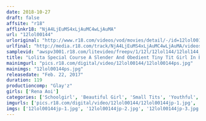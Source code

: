 ```yaml
---
date: 2018-10-27
draft: false
affsite: "r18"
afflinkr18: "NjA4LjEuMS4xLjAuMC4wLjAuMA"
url: "12lol00144"
urloriginal: "http://www.r18.com/videos/vod/movies/detail/-/id=12lol00144"
urlfinal: "http://media.r18.com/track/NjA4LjEuMS4xLjAuMC4wLjAuMA/videos/vod/movies/detail/-/id=12lol00144"
samplevid: "awspv3001.r18.com/litevideo/freepv/1/12l/12lol144/12lol144_dmb_w.mp4"
title: "Lolita Special Course A Slender And Obedient Tiny Tit Girl In Black Hair Pontails Lena Aoi"
mainimgurl: "pics.r18.com/digital/video/12lol00144/12lol00144ps.jpg"
mainimgs: "12lol00144ps.jpg"
releasedate: "Feb. 22, 2017"
duration: 119
productioncomp: "Glay'z"
girls: ['Rena Aoi']
categories: ['Schoolgirl', 'Beautiful Girl', 'Small Tits', 'Youthful', 'Reluctant', 'Featured Actress', 'Creampie', 'Deep Throat', 'Hi-Def', 'Actress Best Compilation']
imgurls: ['pics.r18.com/digital/video/12lol00144/12lol00144jp-1.jpg', 'pics.r18.com/digital/video/12lol00144/12lol00144jp-2.jpg', 'pics.r18.com/digital/video/12lol00144/12lol00144jp-3.jpg', 'pics.r18.com/digital/video/12lol00144/12lol00144jp-4.jpg', 'pics.r18.com/digital/video/12lol00144/12lol00144jp-5.jpg', 'pics.r18.com/digital/video/12lol00144/12lol00144jp-6.jpg', 'pics.r18.com/digital/video/12lol00144/12lol00144jp-7.jpg', 'pics.r18.com/digital/video/12lol00144/12lol00144jp-8.jpg', 'pics.r18.com/digital/video/12lol00144/12lol00144jp-9.jpg', 'pics.r18.com/digital/video/12lol00144/12lol00144jp-10.jpg', 'pics.r18.com/digital/video/12lol00144/12lol00144jp-11.jpg', 'pics.r18.com/digital/video/12lol00144/12lol00144jp-12.jpg', 'pics.r18.com/digital/video/12lol00144/12lol00144jp-13.jpg', 'pics.r18.com/digital/video/12lol00144/12lol00144jp-14.jpg', 'pics.r18.com/digital/video/12lol00144/12lol00144jp-15.jpg', 'pics.r18.com/digital/video/12lol00144/12lol00144jp-16.jpg', 'pics.r18.com/digital/video/12lol00144/12lol00144jp-17.jpg', 'pics.r18.com/digital/video/12lol00144/12lol00144jp-18.jpg', 'pics.r18.com/digital/video/12lol00144/12lol00144jp-19.jpg', 'pics.r18.com/digital/video/12lol00144/12lol00144jp-20.jpg']
imgs: ['12lol00144jp-1.jpg', '12lol00144jp-2.jpg', '12lol00144jp-3.jpg', '12lol00144jp-4.jpg', '12lol00144jp-5.jpg', '12lol00144jp-6.jpg', '12lol00144jp-7.jpg', '12lol00144jp-8.jpg', '12lol00144jp-9.jpg', '12lol00144jp-10.jpg', '12lol00144jp-11.jpg', '12lol00144jp-12.jpg', '12lol00144jp-13.jpg', '12lol00144jp-14.jpg', '12lol00144jp-15.jpg', '12lol00144jp-16.jpg', '12lol00144jp-17.jpg', '12lol00144jp-18.jpg', '12lol00144jp-19.jpg', '12lol00144jp-20.jpg']
---
```

